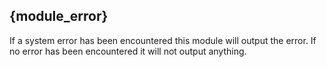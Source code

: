 ## {module_error}

If a system error has been encountered this module will output the error. If no error has been encountered it will not output anything.
